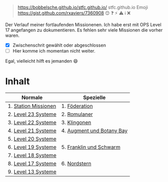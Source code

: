 > https://bobbelsche.github.io/stfc.github.io/
> stfc.github.io
> Emoji https://gist.github.com/rxaviers/7360908
:blush: :question: :zap: :warning: :information_source: :x:

Der Verlauf meiner fortlaufenden Missionenen. Ich habe erst mit OPS Level 17 angefangen zu dokumentieren. Es fehlen sehr viele Missionen die vorher waren.

- [x] Zwischenschrit gewählt oder abgeschlossen
- [ ] Hier komme ich momentan nicht weiter.

Egal, vielleicht hilft es jemanden :smile:


# Inhalt

| Normale                                              | Spezielle                                                      |
| ---------------------------------------------------- | -------------------------------------------------------------- |
|1. [Station Missionen](mStation.md#station-missionen) | 1. [Föderation](mFöderation.md#föderation)                     |
|2. [Level 23 Systeme](m23.md#level-23-systeme)        | 2. [Romulaner](mRomulaner.md#romulaner)                        |
|3. [Level 22 Systeme](m22.md#level-22-systeme)        | 3. [Klingonen](mKlingonen.md#klingonen)                        |
|4. [Level 21 Systeme](m21.md#level-21-systeme)        | 4. [Augment und Botany Bay](mBotanyBay.md#botany-bay)          |
|5. [Level 20 Systeme](m20.md#level-20-systeme)        |                                                                |
|6. [Level 19 Systeme](m19.md#level-19-systeme)        | 5. [Franklin und Schwarm](mFranklin.md#franklin-und-schwarm)   |
|7. [Level 18 Systeme](m18.md#level-18-systeme)        |                                                                |
|8. [Level 17 Systeme](m17.md#level-17-systeme)        | 6. [Nordstern](mNordStern.md#nordstern)                        |
|9. [Level 13 Systeme](m13.md#level-13-systeme)        |            |



